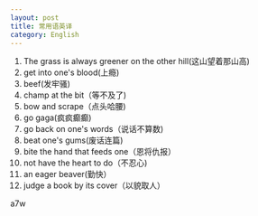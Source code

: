 ```yaml
---
layout: post
title: 常用语英译
category: English
---
```

1.    The grass is always greener on the other hill(这山望着那山高)
2.    get into one's blood(上瘾)
3.    beef(发牢骚)
4.    champ at the bit（等不及了)
5.    bow and scrape（点头哈腰)
6.    go gaga(疯疯癫癫)
7.    go back on one's words（说话不算数)
8.    beat one's gums(废话连篇)
9.    bite the hand that feeds one（恩将仇报）
10.    not have the heart to do（不忍心)
11.    an eager beaver(勤快）
12.    judge a book by its cover（以貌取人）


a7w   